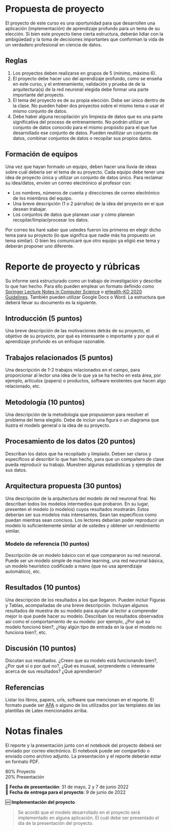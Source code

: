 # Propuesta de proyecto

El proyecto de este curso es una oportunidad para que desarrollen una aplicación (implementación) de aprendizaje profundo para un tema de su elección. Si bien este proyecto tiene cierta estructura, deberán lidiar con la ambigüedad y la toma de decisiones importantes que conforman la vida de un verdadero profesional en ciencia de datos.

## Reglas

1.  Los proyectos deben realizarse en grupos de 5 (mínimo, máximo 6).
2.  El proyecto debe hacer uso del aprendizaje profundo, como se enseña en este curso, y el entrenamiento, validación y prueba de de la arquitectura(s) de la red neuronal elegida debe formar una parte importante del proyecto.
3.  El tema del proyecto es de su propia elección. Debe ser único dentro de la clase. No pueden haber dos proyectos sobre el mismo tema o usar el mismo conjunto de datos.
4.  Debe haber alguna recopilación y/o limpieza de datos que es una parte significativa del proceso de entrenamiento. No podrán utilizar un conjunto de datos conocido para el mismo propósito para el que fue desarrollado ese conjunto de datos. Pueden reutilizar un conjunto de datos, combinar conjuntos de datos o recopilar sus propios datos.

## Formación de equipos

Una vez que hayan formado un equipo, deben hacer una lluvia de ideas sobre cuál debería ser el tema de su proyecto. Cada equipo debe tener una idea de proyecto única y utilizar un conjunto de datos único. Para reclamar su idea/datos, envíen un correo electrónico al profesor con:

*   Los nombres, números de cuenta y direcciones de correo electrónico de los miembros del equipo.
*   Una breve descripción (1 o 2 párrafos) de la idea del proyecto en el que desean trabajar.
*   Los conjuntos de datos que planean usar y cómo planean recopilar/limpiar/procesar los datos.

Por correo les haré saber que ustedes fueron los primeros en elegir dicho tema para su proyecto (lo que significa que nadie más ha propuesto un tema similar). O bien les comunicaré que otro equipo ya eligió ese tema y deberán proponer uno diferente.

# Reporte de proyecto y rúbricas

Su informe será estructurado como un trabajo de investigación y describe lo que han hecho.
Para ello pueden emplear un formato definido como [Springer Lecture Notes in Computer
Science](https://es.overleaf.com/latex/templates/springer-lecture-notes-in-computer-science/kzwwpvhwnvfj) o [eHealth-KD 2020 Guidelines](https://www.overleaf.com/latex/templates/ehealth-kd-2020-guidelines/vtjwhbggjzyg). También pueden utilizar Google Docs o Word. La
estructura que deberá llevar su documento es la siguiente.

## Introducción (5 puntos)

Una breve descripción de las motivaciones detrás de su proyecto, el objetivo de su
proyecto, por qué es interesante o importante y por qué el aprendizaje profundo es un
enfoque razonable.

## Trabajos relacionados (5 puntos)

Una descripción de 1-2 trabajos relacionados en el campo, para proporcionar al lector una
idea de lo que ya se ha hecho en esta área, por ejemplo, artículos (papers) o productos,
software existentes que hacen algo relacionado, etc.

## Metodología (10 puntos)

Una descripción de la metodología que propusieron para resolver el problema del tema
elegido. Debe de incluir una figura o un diagrama que ilustra el modelo general o la idea de
su proyecto.

## Procesamiento de los datos (20 puntos)

Describan los datos que ha recopilado y limpiado. Deben ser claros y específicos al
describir lo que han hecho, para que un compañero de clase pueda reproducir su trabajo.
Muestren algunas estadísticas y ejemplos de sus datos.

## Arquitectura propuesta (30 puntos)

Una descripción de la arquitectura del modelo de red neuronal final. No describan todos los
modelos intermedios que probaron. En su lugar, presenten el modelo (o modelos) cuyos
resultados mostrarán. Estos deberían ser sus modelos más interesantes. Sean tan
específicos como puedan mientras sean concisos. Los lectores deberían poder reproducir
un modelo lo suficientemente similar al de ustedes y obtener un rendimiento similar.

### Modelo de referencia (10 puntos)

Descripción de un modelo básico con el que compararon su red neuronal. Puede ser un
modelo simple de machine learning, una red neuronal básica, un modelo heurístico
codificado a mano (que no usa aprendizaje automático), etc.

## Resultados (10 puntos)

Una descripción de los resultados a los que llegaron. Pueden incluir Figuras y Tablas, acompañadas de una breve descripción.
Incluyan algunos resultados de muestra de su modelo para ayudar al lector a comprender mejor lo que puede hacer su modelo.
Describan los resultados observados así como el comportamiento de su modelo: por ejemplo, ¿Por qué su modelo funcionó bien?, ¿Hay algún tipo de entrada en la que el
modelo no funciona bien?, etc.

## Discusión (10 puntos)

Discutan sus resultados. ¿Creen que su modelo está funcionando bien?, ¿Por qué sí o por
qué no?, ¿Qué es inusual, sorprendente o interesante acerca de sus resultados? ¿Qué
aprendieron?

## Referencias

Listar los libros, papers, urls, software que mencionan en el reporte. El formato puede ser
[APA](https://apastyle.apa.org/style-grammar-guidelines/references/examples) o alguno de los utilizados por las templates de las plantillas de Latex mencionados
arriba.

# Notas finales
El reporte y la presentación junto con el notebook del proyecto deberá ser enviado por correo electrónico. El notebook puede ser compartido o enviado como archivo adjunto. La presentación y el reporte deberán estar en formato PDF.

80% Proyecto<br>
20% Presentación<br>

:calendar: **Fecha de presentación**: 31 de mayo, 2 y 7 de junio 2022<br>
:calendar: **Fecha de entrega para el proyecto**: 9 de junio de 2022<br>

:new: **Implementación del proyecto**

> Se acordó que el modelo desarrollado en el proyecto será implementado en alguna aplicación. El cuál debe ser presentado el día de la presentación del proyecto.


